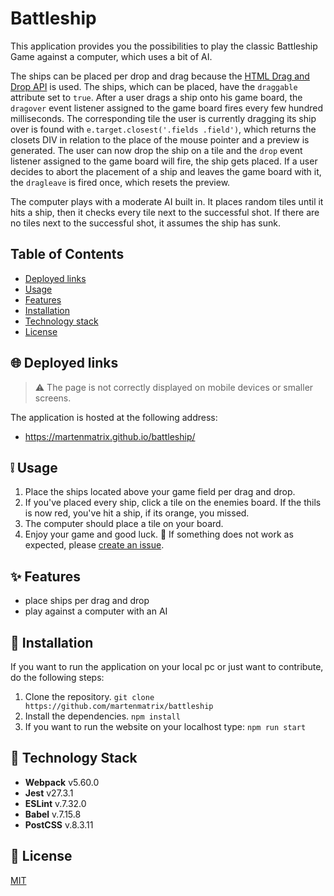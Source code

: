 # Battleship
This application provides you the possibilities to play the classic Battleship Game against a computer, which uses a bit of AI.

The ships can be placed per drop and drag because the [HTML Drag and Drop API](https://developer.mozilla.org/en-US/docs/Web/API/HTML_Drag_and_Drop_API) is used. The ships, which can be placed, have the `draggable` attribute set to `true`. After a user drags a ship onto his game board, the `dragover` event listener assigned to the game board fires every few hundred milliseconds. 
The corresponding tile the user is currently dragging its ship over is found with `e.target.closest('.fields .field')`, which returns the closets DIV in relation to the place of the mouse pointer and a preview is generated.
The user can now drop the ship on a tile and the `drop` event listener assigned to the game board will fire, the ship gets placed.
If a user decides to abort the placement of a ship and leaves the game board with it, the `dragleave` is fired once, which resets the preview.

The computer plays with a moderate AI built in. It places random tiles until it hits a ship, then it checks every tile next to the successful shot. If there are no tiles next to the successful shot, it assumes the ship has sunk.

## Table of Contents
- [Deployed links](#globe_with_meridians-deployed-links)
- [Usage](#grey_exclamation-usage)
- [Features](#sparkles-features)
- [Installation](#wrench-installation)
- [Technology stack](#blue_book-technology-stack)
- [License](#scroll-license)

## :globe_with_meridians: Deployed links
> :warning: The page is not correctly displayed on mobile devices or smaller screens.

The application is hosted at the following address:

- https://martenmatrix.github.io/battleship/

## :grey_exclamation: Usage

1. Place the ships located above your game field per drag and drop.
2. If you've placed every ship, click a tile on the enemies board. If the thils is now red, you've hit a ship, if its orange, you missed.
3. The computer should place a tile on your board.
4. Enjoy your game and good luck. :tada:
If something does not work as expected, please [create an issue](https://github.com/martenmatrix/battleship/issues).

## :sparkles: Features
- place ships per drag and drop
- play against a computer with an AI

## :wrench: Installation
If you want to run the application on your local pc or just want to contribute, do the following steps:
1. Clone the repository.
`git clone https://github.com/martenmatrix/battleship`
2. Install the dependencies.
`npm install`
3. If you want to run the website on your localhost type:
`npm run start`

## :blue_book: Technology Stack

- **Webpack** v5.60.0
- **Jest** v27.3.1
- **ESLint** v.7.32.0
- **Babel** v.7.15.8
- **PostCSS** v.8.3.11

## :scroll: License
[MIT](https://github.com/martenmatrix/battleship/blob/main/LICENSE)
